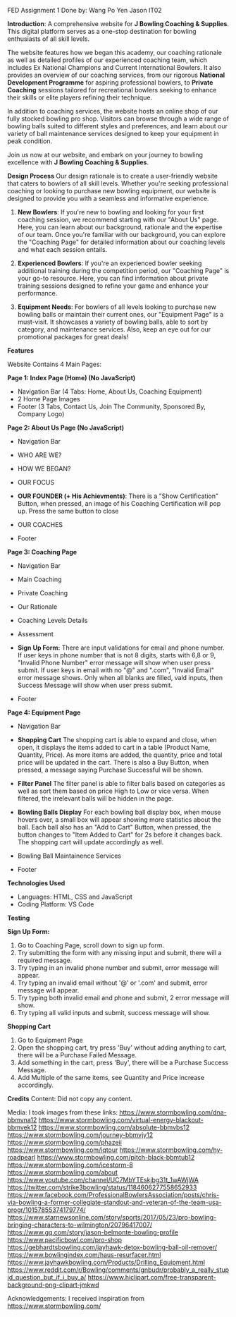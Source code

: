 FED Assignment 1
Done by: Wang Po Yen Jason IT02

**Introduction**: A comprehensive website for **J Bowling Coaching & Supplies**. This digital platform serves as a one-stop destination for bowling enthusiasts of all skill levels.

The website features how we began this academy, our coaching rationale as well as detailed profiles of our experienced coaching team, which includes Ex National Champions and Current International Bowlers. It also provides an overview of our coaching services, from our rigorous **National Development Programme** for aspiring professional bowlers, to **Private Coaching** sessions tailored for recreational bowlers seeking to enhance their skills or elite players refining their technique.

In addition to coaching services, the website hosts an online shop of our fully stocked bowling pro shop. Visitors can browse through a wide range of bowling balls suited to different styles and preferences, and learn about our variety of ball maintenance services designed to keep your equipment in peak condition.

Join us now at our website, and embark on your journey to bowling excellence with **J Bowling Coaching & Supplies**.


**Design Process**
Our design rationale is to create a user-friendly website that caters to bowlers of all skill levels. Whether you're seeking professional coaching or looking to purchase new bowling equipment, our website is designed to provide you with a seamless and informative experience.

1. **New Bowlers**: If you're new to bowling and looking for your first coaching session, we recommend starting with our "About Us" page. Here, you can learn about our background, rationale and the expertise of our team. Once you're familiar with our background, you can explore the "Coaching Page" for detailed information about our coaching levels and what each session entails.

2. **Experienced Bowlers**: If you're an experienced bowler seeking additional training during the competition period, our "Coaching Page" is your go-to resource. Here, you can find information about private training sessions designed to refine your game and enhance your performance.

3. **Equipment Needs**: For bowlers of all levels looking to purchase new bowling balls or maintain their current ones, our "Equipment Page" is a must-visit. It showcases a variety of bowling balls, able to sort by category, and maintenance services. Also, keep an eye out for our promotional packages for great deals!


**Features**

Website Contains 4 Main Pages:

**Page 1: Index Page (Home) (No JavaScript)**
- Navigation Bar (4 Tabs: Home, About Us, Coaching Equipment)
- 2 Home Page Images
- Footer (3 Tabs, Contact Us, Join The Community, Sponsored By, Company Logo)

**Page 2: About Us Page (No JavaScript)**
- Navigation Bar
- WHO ARE WE?
- HOW WE BEGAN?
- OUR FOCUS
- **OUR FOUNDER (+ His Achievments)**: There is a "Show Certification" Button, when pressed, an image of his Coaching Certification will pop up. Press the same button to close

- OUR COACHES
- Footer

**Page 3: Coaching Page**
- Navigation Bar
- Main Coaching 
- Private Coaching
- Our Rationale
- Coaching Levels Details
- Assessment

- **Sign Up Form:** There are input validations for email and phone number. If user keys in phone number that is not 8 digits, starts with 6,8 or 9, "Invalid Phone Number" error message will show when user press submit. If user keys in email with no "@" and ".com", "Invalid Email" error message shows. Only when all blanks are filled, vald inputs, then Success Message will show when user press submit.

- Footer

**Page 4: Equipment Page**
- Navigation Bar

- **Shopping Cart** The shopping cart is able to expand and close, when open, it displays the items added to cart in a table (Product Name, Quantity, Price). As more items are added, the quantity, price and total price will be updated in the cart. There is also a Buy Button, when pressed, a message saying Purchase Successful will be shown.

- **Filter Panel** The filter panel is able to filter balls based on categories as well as sort them based on price High to Low or vice versa. When filtered, the irrelevant balls will be hidden in the page.

- **Bowling Balls Display** For each bowling ball display box, when mouse hovers over, a small box will appear showing more statistics about the ball. Each ball also has an "Add to Cart" Button, when pressed, the button changes to "Item Added to Cart" for 2s before it changes back. The shopping cart will update accordingly as well.

- Bowling Ball Maintainence Services

- Footer


**Technologies Used**
- Languages: HTML, CSS and JavaScript
- Coding Platform: VS Code


**Testing**

**Sign Up Form:** 
1. Go to Coaching Page, scroll down to sign up form.
2. Try submitting the form with any missing input and submit, there will a required message.
3. Try typing in an invalid phone number and submit, error message will appear.
4. Try typing an invalid email without '@' or '.com' and submit, error message will appear.
5. Try typing both invalid email and phone and submit, 2 error message will show.
6. Try typing all valid inputs and submit, success message will show.

**Shopping Cart**
1. Go to Equipment Page
2. Open the shopping cart, try press 'Buy' without adding anything to cart, there will be a Purchase Failed Message.
3. Add something in the cart, press 'Buy', there will be a Purchase Success Message.
4. Add Multiple of the same items, see Quantity and Price increase accordingly. 



**Credits**
Content:
Did not copy any content.

Media:
I took images from these links:
https://www.stormbowling.com/dna-bbmvna12
https://www.stormbowling.com/virtual-energy-blackout-bbmvek12
https://www.stormbowling.com/absolute-bbmvbs12
https://www.stormbowling.com/journey-bbmvjy12
https://www.stormbowling.com/phazeii
https://www.stormbowling.com/iqtour
https://www.stormbowling.com/hy-roadpearl
https://www.stormbowling.com/pitch-black-bbmtub12
https://www.stormbowling.com/icestorm-8
https://www.stormbowling.com/about
https://www.youtube.com/channel/UC7MbYTEskjbg31t_1wAWjWA
https://twitter.com/strike3bowling/status/1184606277558652933
https://www.facebook.com/ProfessionalBowlersAssociation/posts/chris-via-bowling-a-former-collegiate-standout-and-veteran-of-the-team-usa-progr/10157855374179774/
https://www.starnewsonline.com/story/sports/2017/05/23/pro-bowling-bringing-characters-to-wilmington/20796417007/
https://www.gq.com/story/jason-belmonte-bowling-profile
https://www.pacificbowl.com/pro-shop
https://gebhardtsbowling.com/jayhawk-detox-bowling-ball-oil-remover/
https://www.bowlingindex.com/haus-resurfacer.html
https://www.jayhawkbowling.com/Products/Drilling_Equipment.html
https://www.reddit.com/r/Bowling/comments/gnbudr/probably_a_really_stupid_question_but_if_i_buy_a/
https://www.hiclipart.com/free-transparent-background-png-clipart-jmkwd



Acknowledgements:
I received inspiration from https://www.stormbowling.com/

